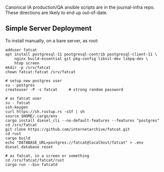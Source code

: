 
Canonical IA production/QA ansible scripts are in the journal-infra repo. These
directions are likely to end up out-of-date.

## Simple Server Deployment

To install manually, on a bare server, as root:

    adduser fatcat
    apt install postgresql-11 postgresql-contrib postgresql-client-11 \
        nginx build-essential git pkg-config libssl-dev libpq-dev \
        htop screen
    mkdir -p /srv/fatcat
    chown fatcat:fatcat /srv/fatcat

    # setup new postgres user
    su - postgres
    createuser -P -s fatcat     # strong random password

    # as fatcat user
    su - fatcat
    ssh-keygen
    curl https://sh.rustup.rs -sSf | sh
    source $HOME/.cargo/env
    cargo install diesel_cli --no-default-features --features "postgres"
    cd /srv/fatcat
    git clone https://github.com/internetarchive/fatcat.git
    cd rust
    cargo build
    echo "DATABASE_URL=postgres://fatcat@localhost/fatcat" > .env
    diesel database reset

    # as fatcat, in a screen or something
    cd /srv/fatcat/fatcat/rust
    cargo run --bin fatcatd
